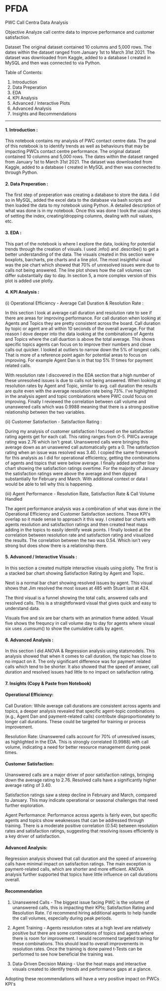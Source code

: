 # PFDA

PWC Call Centra Data Analysis

Objective 
Analyze call centre data to improve performance and customer satisfaction.

Dataset 
The original dataset contained 10 columns and 5,000 rows. The dates within the dataset ranged from January 1st to March 31st 2021. The dataset was downloaded from Kaggle, added to a database I created in MySQL and then was connected to via Python.

Table of Contents:
1. Introduction
2. Data Preperation
3. EDA
4. KPI Analysis
5. Advanced / Interactive Plots
6. Advanced Analysis
7. Insights and Recommendations

---

#### 1. Introduction : 

This notebook contains my analysis of PWC contact centre data. The goal of this notebook is to identify trends as well as behaviours that may be impacting PWCs contact centre performance. The original dataset contained 10 columns and 5,000 rows. The dates within the dataset ranged from January 1st to March 31st 2021. The dataset was downloaded from Kaggle, added to a database I created in MySQL and then was connected to through Python.

#### 2. Data Preperation :

The first step of preperation was creating a database to store the data. I did so in MySQL, added the excel data to the database via bash scripts and then loaded the data to my notebook using Python. A detailed description of what was done is in my notebook. Once this was done I took the usual steps of setting the index, creating/dropping columns, dealing with null values, etc.

#### 3. EDA :

This part of the notebook is where I explore the data, looking for potential trends through the creation of visuals. I used .info() and .describe() to get a better understanding of the data. The visuals created in this section were boxplots, barcharts, pie charts and a line plot. The most insightful visual was the pie chart which showed that 70% of unresolved issues were due to calls not being answered. The line plot shows how the call volumes can differ substantially day to day. In section 5, a more complex version of this plot is added use plotly.

#### 4. KPI Analysis :

(i) Operational Efficiency - Average Call Duration & Resolution Rate :

In this section I look at average call duration and resolution rate to see if there are areas for improving performance. For call duration when looking at Agents and Topics they are pretty consistent across the board. Call duration by topic or agent are all within 10 seconds of the overall average. For that reason I dove deeper into the data looking at the combinations of Agents and Topics where the call duartion is above the total average. This shows specific topics agents can focus on to improve their numbers and close calls out quicker. I looked at outliers to narrow down the 5% of longest calls. That is more of a reference point again for potential areas to focus on improving. For example Agent Dan is in that top 5% 11 times for payment related calls.

With resolution rate I discovered in the EDA section that a high number of these unresolved issues is due to calls not being answered. When looking at resolution rates by Agent and Topic, similar to avg. call duration the results are quite even with the average resolution rate being 73%. I've highlighted in the analysis agent and topic combinations where PWC could focus on improving. Finally I reviewed the correlation between call volume and unanswered calls which was 0.9988 meaning that there is a strong positive relationship between the two variables.


(ii) Customer Satisfaction - Satisfaction Rating :

During my analysis of customer satisfaction I focused on the satisfaction rating agents get for each call. This rating ranges from 0-5. PWCs average rating was 2.76 which isn't great. Unanswered calls were bringing this average down as an unaswered call automatically gets a 0. The satisfaction rating when an issue was resolved was 3.40. I copied the same framework for this analysis as I did for operational efficientcy, getting the combinations of agents and topics that were below average. I finally added another line chart showing the satisfaction ratings overtime. For the majority of January the satisfaction ratings were above the average and then dipped substantially for February and March. With additional context or data I would be able to tell why this is happening. 

(iii) Agent Performance - Resolution Rate, Satisfaction Rate & Call Volume Handled

The agent performance analysis was a combination of what was done in the Operational Efficiency and Customer Satisfaction sections. These KPI's overlap so it made sense to approach it this way. I created bar charts with agents resolution and satisfaction ratings and then created heat maps adding in the topics to easily identify weak points. I finally looked at the correlation between resolution rate and satisfaction rating and visualized the results. The correlation between the two was 0.54. Which isn't very strong but does show there is a relationship there.


#### 5. Advanced / Interactive Visuals : 

In this section a created multiple interactive visuals using plotly. The first is a stacked bar chart showing Satisfaction Rating by Agent and Topic. 

Next is a normal bar chart showing resolved issues by agent. This visual shows that Jim resolved the most issues at 485 with Stuart last at 424. 

The third visual is a funnel showing the total calls, answered calls and resolved calls. This is a straightforward visual that gives quick and easy to understand data. 

Visuals five and six are bar charts with an animation frame added. Visual five shows the frequncy in call volume day to day for agents where visual six uses .cumsum() to show the cumulative calls by agent.


#### 6. Advanced Analysis : 

In this section I did ANOVA & Regression analysis using statsmodels. This analysis showed that when it comes to call duration, the topic has close to no impact on it. The only significant difference was for payment related calls which tend to be shorter. It also showed that the speed of answer, call duration and resolved issues had little to no impact on satisfaction rating.

#### 7. Insights (Copy & Paste from Notebook)
#### Operational Efficiency:

Call Duration: While average call durations are consistent across agents and topics, a deeper analysis revealed that specific agent-topic combinations (e.g., Agent Dan and payment-related calls) contribute disproportionately to longer call durations. These could be targeted for training or process improvement.

Resolution Rate: Unanswered calls account for 70% of unresolved issues, as highlighted in the EDA. This is strongly correlated (0.9988) with call volume, indicating a need for better resource management during peak times.

#### Customer Satisfaction:
Unanswered calls are a major driver of poor satisfaction ratings, bringing down the average rating to 2.76. Resolved calls have a significantly higher average rating of 3.40.

Satisfaction ratings saw a steep decline in February and March, compared to January. This may indicate operational or seasonal challenges that need further exploration.

Agent Performance:
Performance across agents is fairly even, but specific agents and topics show weaknesses that can be addressed through training.
There is a moderate positive correlation (0.54) between resolution rates and satisfaction ratings, suggesting that resolving issues efficiently is a key driver of satisfaction.

#### Advanced Analysis:
Regression analysis showed that call duration and the speed of answering calls have minimal impact on satisfaction ratings. The main exception is payment-related calls, which are shorter and more efficient.
ANOVA analysis further supported that topics have little influence on call durations overall.

#### Recommendation

1) Unanswered Calls - The biggest issue facing PWC is the volume of unanswered calls, this is impacting their KPIs; Satisfaction Rating and Resolution Rate. I'd recommend hiring additional agents to help handle the call volumes, especially during peak periods. 

2) Agent Training - Agents resolution rates at a high level are relatively positive but there are some combinations of topics and agents where there is room for improvement. I would recommend targeted training for these combinations. This should lead to overall improvements in resolution rates. Once the training is done paired t-Tests can be performed to see how beneficial the training was.

3) Data-Driven Decision Making - Use the heat maps and interactive visuals created to identify trends and performance gaps at a glance.

Adopting these recommendations will have a very positive impact on PWCs KPI's






